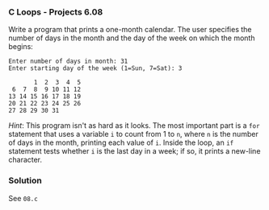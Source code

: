 ### C Loops - Projects 6.08

Write a program that prints a one-month calendar. 
The user specifies the number of days in the month and the day of the week on which the month begins:

```
Enter number of days in month: 31
Enter starting day of the week (1=Sun, 7=Sat): 3

       1  2  3  4  5
 6  7  8  9 10 11 12
13 14 15 16 17 18 19
20 21 22 23 24 25 26
27 28 29 30 31
```

*Hint*: This program isn't as hard as it looks. 
The most important part is a `for` statement that uses a variable `i` to count from 1 to `n`, where `n` is the number of days in the month, 
printing each value of `i`. Inside the loop, an `if` statement tests whether `i` is the last day in a week; if so, it prints a new-line character.

### Solution

See ```08.c```